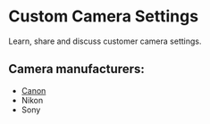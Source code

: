 # Custom Camera Settings
Learn, share and discuss customer camera settings.

## Camera manufacturers:

- [Canon](Canon/index.md)
- Nikon
- Sony